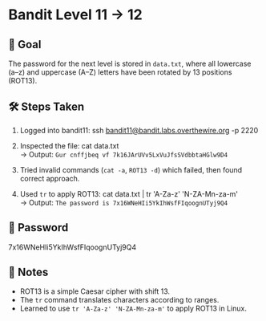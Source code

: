 # Bandit Level 11 → 12

## 🎯 Goal
The password for the next level is stored in `data.txt`, where all lowercase (a–z) and uppercase (A–Z) letters have been rotated by 13 positions (ROT13).

## 🛠️ Steps Taken
1. Logged into bandit11:
   ssh bandit11@bandit.labs.overthewire.org -p 2220

2. Inspected the file:
   cat data.txt  
   → Output: `Gur cnffjbeq vf 7k16JArUVv5LxVuJfsSVdbbtaHGlw9D4`

3. Tried invalid commands (`cat -a`, `ROT13 -d`) which failed, then found correct approach.

4. Used `tr` to apply ROT13:
   cat data.txt | tr 'A-Za-z' 'N-ZA-Mn-za-m'  
   → Output: `The password is 7x16WNeHIi5YkIhWsfFIqoognUTyj9Q4`

## 🔑 Password
7x16WNeHIi5YkIhWsfFIqoognUTyj9Q4

## 📝 Notes
- ROT13 is a simple Caesar cipher with shift 13.  
- The `tr` command translates characters according to ranges.  
- Learned to use `tr 'A-Za-z' 'N-ZA-Mn-za-m'` to apply ROT13 in Linux.

